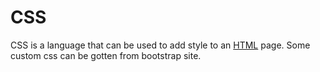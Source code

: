 # CSS

CSS is a language that can be used to add style to an [HTML](/wiki/HTML) page.
Some custom css can be gotten from bootstrap site.